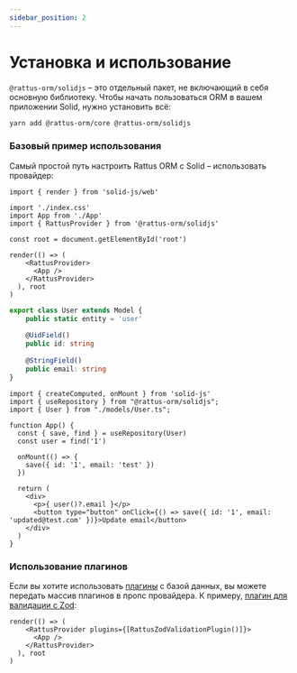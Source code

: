 ```yaml
---
sidebar_position: 2
---
```


# Установка и использование

`@rattus-orm/solidjs` – это отдельный пакет, не включающий в себя основную библиотеку. Чтобы начать
пользоваться ORM в вашем приложении Solid, нужно установить всё:
```bash
yarn add @rattus-orm/core @rattus-orm/solidjs
```

### Базовый пример использования
Самый простой путь настроить Rattus ORM с Solid – использовать провайдер:

```tsx title="main.ts"
import { render } from 'solid-js/web'

import './index.css'
import App from './App'
import { RattusProvider } from '@rattus-orm/solidjs'

const root = document.getElementById('root')

render(() => (
    <RattusProvider>
      <App />
    </RattusProvider>
  ), root
)
```
```typescript title="models/User.ts"
export class User extends Model {
    public static entity = 'user'
    
    @UidField()
    public id: string
    
    @StringField()
    public email: string
}
```
```tsx title="App.tsx"
import { createComputed, onMount } from 'solid-js'
import { useRepository } from "@rattus-orm/solidjs";
import { User } from "./models/User.ts";

function App() {
  const { save, find } = useRepository(User)
  const user = find('1')

  onMount(() => {
    save({ id: '1', email: 'test' })
  })

  return (
    <div>
      <p>{ user()?.email }</p>
      <button type="button" onClick={() => save({ id: '1', email: 'updated@test.com' })}>Update email</button>
    </div>
  )
}
```

### Использование плагинов

Если вы хотите использовать [плагины](/docs/docs-core/plugins) с базой
данных, вы можете передать массив плагинов в пропс провайдера. К примеру, [плагин для валидации с Zod](/docs/category/zod-validate):
```tsx
render(() => (
    <RattusProvider plugins={[RattusZodValidationPlugin()]}>
      <App />
    </RattusProvider>
  ), root
)
```

